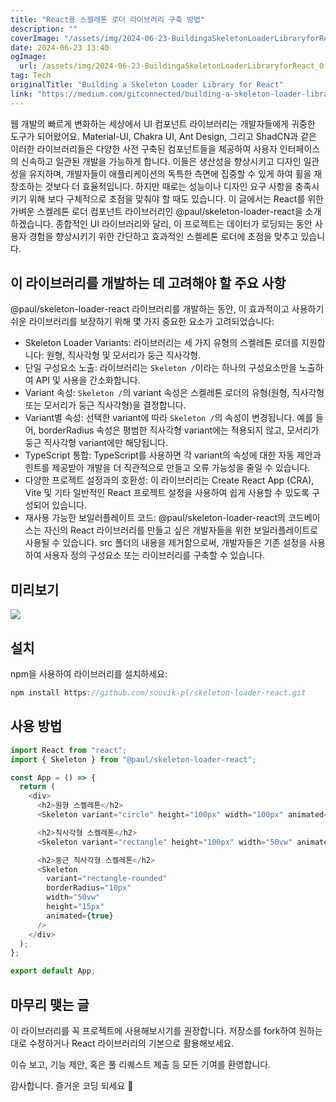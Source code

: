 ```yaml
---
title: "React용 스켈레톤 로더 라이브러리 구축 방법"
description: ""
coverImage: "/assets/img/2024-06-23-BuildingaSkeletonLoaderLibraryforReact_0.png"
date: 2024-06-23 13:40
ogImage: 
  url: /assets/img/2024-06-23-BuildingaSkeletonLoaderLibraryforReact_0.png
tag: Tech
originalTitle: "Building a Skeleton Loader Library for React"
link: "https://medium.com/gitconnected/building-a-skeleton-loader-library-for-react-2cf680c236ee"
---
```



웹 개발의 빠르게 변화하는 세상에서 UI 컴포넌트 라이브러리는 개발자들에게 귀중한 도구가 되어왔어요. Material-UI, Chakra UI, Ant Design, 그리고 ShadCN과 같은 이러한 라이브러리들은 다양한 사전 구축된 컴포넌트들을 제공하여 사용자 인터페이스의 신속하고 일관된 개발을 가능하게 합니다. 이들은 생산성을 향상시키고 디자인 일관성을 유지하며, 개발자들이 애플리케이션의 독특한 측면에 집중할 수 있게 하여 휠을 재창조하는 것보다 더 효율적입니다. 하지만 때로는 성능이나 디자인 요구 사항을 충족시키기 위해 보다 구체적으로 초점을 맞춰야 할 때도 있습니다. 이 글에서는 React를 위한 가벼운 스켈레톤 로더 컴포넌트 라이브러리인 @paul/skeleton-loader-react을 소개하겠습니다. 종합적인 UI 라이브러리와 달리, 이 프로젝트는 데이터가 로딩되는 동안 사용자 경험을 향상시키기 위한 간단하고 효과적인 스켈레톤 로더에 초점을 맞추고 있습니다.

## 이 라이브러리를 개발하는 데 고려해야 할 주요 사항

@paul/skeleton-loader-react 라이브러리를 개발하는 동안, 이 효과적이고 사용하기 쉬운 라이브러리를 보장하기 위해 몇 가지 중요한 요소가 고려되었습니다:

<div class="content-ad"></div>

- Skeleton Loader Variants:
라이브러리는 세 가지 유형의 스켈레톤 로더를 지원합니다: 원형, 직사각형 및 모서리가 둥근 직사각형.
- 단일 구성요소 노출:
라이브러리는 `Skeleton /`이라는 하나의 구성요소만을 노출하여 API 및 사용을 간소화합니다.
- Variant 속성:
`Skeleton /`의 variant 속성은 스켈레톤 로더의 유형(원형, 직사각형 또는 모서리가 둥근 직사각형)을 결정합니다.
- Variant별 속성:
선택한 variant에 따라 `Skeleton /`의 속성이 변경됩니다. 예를 들어, borderRadius 속성은 평범한 직사각형 variant에는 적용되지 않고, 모서리가 둥근 직사각형 variant에만 해당됩니다.
- TypeScript 통합:
TypeScript를 사용하면 각 variant의 속성에 대한 자동 제안과 힌트를 제공받아 개발을 더 직관적으로 만들고 오류 가능성을 줄일 수 있습니다.
- 다양한 프로젝트 설정과의 호환성:
이 라이브러리는 Create React App (CRA), Vite 및 기타 일반적인 React 프로젝트 설정을 사용하여 쉽게 사용할 수 있도록 구성되어 있습니다.
- 재사용 가능한 보일러플레이트 코드:
@paul/skeleton-loader-react의 코드베이스는 자신의 React 라이브러리를 만들고 싶은 개발자들을 위한 보일러플레이트로 사용될 수 있습니다. src 폴더의 내용을 제거함으로써, 개발자들은 기존 설정을 사용하여 사용자 정의 구성요소 또는 라이브러리를 구축할 수 있습니다.

## 미리보기

<img src="/assets/img/2024-06-23-BuildingaSkeletonLoaderLibraryforReact_1.png" />

## 설치

<div class="content-ad"></div>

npm을 사용하여 라이브러리를 설치하세요:

```js
npm install https://github.com/souvik-pl/skeleton-loader-react.git
```

## 사용 방법

```js
import React from "react";
import { Skeleton } from "@paul/skeleton-loader-react";

const App = () => {
  return (
    <div>
      <h2>원형 스켈레톤</h2>
      <Skeleton variant="circle" height="100px" width="100px" animated={true} />

      <h2>직사각형 스켈레톤</h2>
      <Skeleton variant="rectangle" height="100px" width="50vw" animated={true} />

      <h2>둥근 직사각형 스켈레톤</h2>
      <Skeleton
        variant="rectangle-rounded"
        borderRadius="10px"
        width="50vw"
        height="15px"
        animated={true}
      />
    </div>
  );
};

export default App;
```

<div class="content-ad"></div>

## 마무리 맺는 글

이 라이브러리를 꼭 프로젝트에 사용해보시기를 권장합니다. 저장소를 fork하여 원하는 대로 수정하거나 React 라이브러리의 기본으로 활용해보세요.

이슈 보고, 기능 제안, 혹은 풀 리퀘스트 제출 등 모든 기여를 환영합니다.

감사합니다. 즐거운 코딩 되세요 🚀